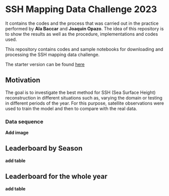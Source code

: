 # SSH Mapping Data Challenge 2023
It contains the codes and the process that was carried out in the practice performed by **Ala Baccar** and **Joaquin Opazo**. The idea of this repository is to show the results as well as the procedure, implementations and codes used. 

This repository contains codes and sample notebooks for downloading and processing the SSH mapping data challenge.

The starter version can be found [here](https://github.com/CIA-Oceanix/4dvarnet-starter)

## Motivation
The goal is to investigate the best method for SSH (Sea Surface Height) reconstruction in different situations such as, varying the domain or testing in different periods of the year.
For this purpose, satellite observations were used to train the model and then to compare with the real data. 

### Data sequence

**Add image**

## Leaderboard by Season
**add table**

## Leaderboard for the whole year
**add table**

